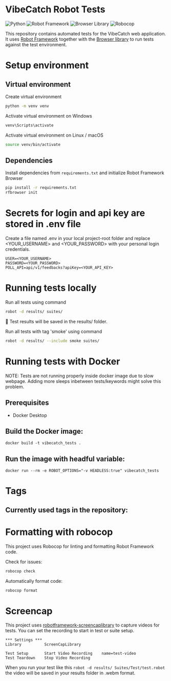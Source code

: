 # VibeCatch Robot Tests

![Python](https://img.shields.io/badge/python-3.10%2B-blue)
![Robot Framework](https://img.shields.io/badge/robot--framework-5.x-green)
![Browser Library](https://img.shields.io/badge/browser--library-latest-orange)
![Robocop](https://img.shields.io/badge/robocop-linter-yellow)

This repository contains automated tests for the VibeCatch web application. It uses [Robot Framework](https://robotframework.org/) together with the [Browser library](https://github.com/MarketSquare/robotframework-browser) to run tests against the test environment. 

# Setup environment
## Virtual environment
Create virtual environment

```bash
python -m venv venv
```

Activate virtual environment on Windows

```bash
venv\Scripts\activate
```
Activate virtual environment on Linux / macOS 
```bash
source venv/bin/activate
```

## Dependencies
Install dependencies from `requirements.txt` and initialize Robot Framework Browser

```bash
pip install -r requirements.txt
rfbrowser init
```

# Secrets for login and api key are stored in .env file
Create a file named .env in your local project-root folder and replace <YOUR_USERNAME> and <YOUR_PASSWORD> with your personal login credentials.
```
USER=<YOUR_USERNAME>
PASSWORD=<YOUR_PASSWORD>
POLL_API=api/v1/feedbacks?apiKey=<YOUR_API_KEY>
```

# Running tests locally

Run all tests using command

```bash
robot -d results/ suites/
```
📂 Test results will be saved in the results/ folder.

Run all tests with tag 'smoke' using command

```bash
robot -d results/ --include smoke suites/
```
# Running tests with Docker

NOTE: Tests are not running properly inside docker image due to slow webpage. Adding more sleeps inbetween tests/keywords might solve this problem. 

## Prerequisites

- Docker Desktop

## Build the Docker image:

```
docker build -t vibecatch_tests .
```

## Run the image with headful variable:

```
docker run --rm -e ROBOT_OPTIONS="-v HEADLESS:true" vibecatch_tests
```

# Tags 
Currently used tags in the repository:
-

# Formatting with robocop
This project uses Robocop for linting and formatting Robot Framework code.

Check for issues:
```bash
robocop check
```

Automatically format code:
```bash
robocop format
```

# Screencap
This project uses [robotframework-screencaplibrary](https://pypi.org/project/robotframework-screencaplibrary/) to capture videos for tests. You can set the recording to start in test or suite setup.

```robot
*** Settings ***
Library          ScreenCapLibrary

Test Setup       Start Video Recording    name=test-video
Test Teardown    Stop Video Recording
```
When you run your test like this `robot -d results/ Suites/Test/test.robot` the video will be saved in your results folder in .webm format. 